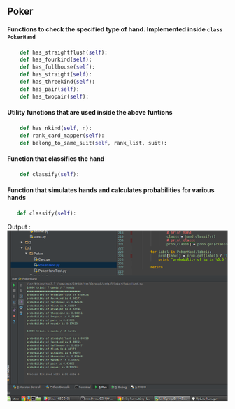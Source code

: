 ## Poker

#### Functions to check the specified type of hand. Implemented inside `class PokerHand`
```python
    def has_straightflush(self):
    def has_fourkind(self):
    def has_fullhouse(self):
    def has_straight(self):
    def has_threekind(self):
    def has_pair(self):
    def has_twopair(self):
```
 
#### Utility functions that are used inside the above funtions
 
```python
    def has_nkind(self, n):
    def rank_card_mapper(self):
    def belong_to_same_suit(self, rank_list, suit):
```
 
#### Function that classifies the hand
```python
    def classify(self):
```
 
#### Function that simulates hands and calculates probabilities for various hands
 ```python
    def classify(self):
```
Output :
 ![](./Poker/output/poker_out.png)